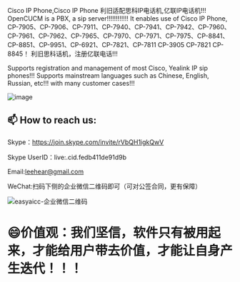 Cisco IP Phone,Cisco IP Phone 利旧适配思科IP电话机,亿联IP电话机!!!
OpenCUCM is a PBX, a sip server!!!!!!!!!!!!
It enables use of Cisco IP Phone, CP-7905、CP-7906、CP-7911、CP-7940、CP-7941、CP-7942、CP-7960、CP-7961、CP-7962、CP-7965、CP-7970、CP-7971、CP-7975、CP-8841、CP-8851、CP-9951、CP-6921、CP-7821、CP-7811 CP-3905 CP-7821 CP-8845！
利旧思科话机，注册亿联电话!!!

Supports registration and management of most Cisco, Yealink IP sip phones!!!
Supports mainstream languages ​​such as Chinese, English, Russian, etc!!!
with many customer cases!!!

![image](https://github.com/user-attachments/assets/200f2cf5-e994-4b6f-96b8-e6c7a7c5d73a)

## 📫 How to reach us:
Skype：https://join.skype.com/invite/rVbQH1igkQwV

Skype UserID：live:.cid.fedb411de91d9b

Email:leehear@gmail.com

WeChat:扫码下侧的企业微信二维码即可（可对公签合同，更有保障）

![easyaicc-企业微信二维码](https://github.com/user-attachments/assets/b9affe2c-8ed0-4420-bf1c-187ee6ea6e42)

# 😄价值观：我们坚信，软件只有被用起来，才能给用户带去价值，才能让自身产生迭代！！！
